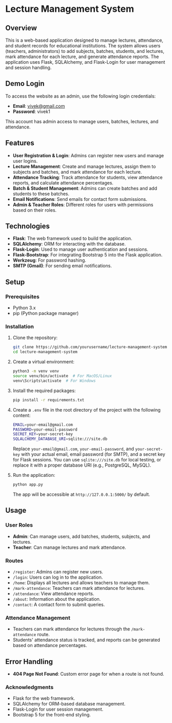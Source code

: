# Lecture Management System

## Overview

This is a web-based application designed to manage lectures, attendance, and student records for educational institutions. The system allows users (teachers, administrators) to add subjects, batches, students, and lectures, mark attendance for each lecture, and generate attendance reports. The application uses Flask, SQLAlchemy, and Flask-Login for user management and session handling.

## Demo Login

To access the website as an admin, use the following login credentials:

- **Email**: vivek@gmail.com
- **Password**: vivek1

This account has admin access to manage users, batches, lectures, and attendance.

## Features

- **User Registration & Login**: Admins can register new users and manage user logins.
- **Lecture Management**: Create and manage lectures, assign them to subjects and batches, and mark attendance for each lecture.
- **Attendance Tracking**: Track attendance for students, view attendance reports, and calculate attendance percentages.
- **Batch & Student Management**: Admins can create batches and add students to these batches.
- **Email Notifications**: Send emails for contact form submissions.
- **Admin & Teacher Roles**: Different roles for users with permissions based on their roles.

## Technologies

- **Flask**: The web framework used to build the application.
- **SQLAlchemy**: ORM for interacting with the database.
- **Flask-Login**: Used to manage user authentication and sessions.
- **Flask-Bootstrap**: For integrating Bootstrap 5 into the Flask application.
- **Werkzeug**: For password hashing.
- **SMTP (Gmail)**: For sending email notifications.

## Setup

### Prerequisites

- Python 3.x
- pip (Python package manager)

### Installation

1. Clone the repository:

   ```bash
   git clone https://github.com/yourusername/lecture-management-system.git
   cd lecture-management-system
   ```

2. Create a virtual environment:

   ```bash
   python3 -m venv venv
   source venv/bin/activate  # For MacOS/Linux
   venv\Scripts\activate  # For Windows
   ```

3. Install the required packages:

   ```bash
   pip install -r requirements.txt
   ```

4. Create a `.env` file in the root directory of the project with the following content:

   ```bash
   EMAIL=your-email@gmail.com
   PASSWORD=your-email-password
   SECRET_KEY=your-secret-key
   SQLALCHEMY_DATABASE_URI=sqlite:///site.db
   ```

   Replace `your-email@gmail.com`, `your-email-password`, and `your-secret-key` with your actual email, email password (for SMTP), and a secret key for Flask sessions. You can use `sqlite:///site.db` for local testing, or replace it with a proper database URI (e.g., PostgreSQL, MySQL).

5. Run the application:

   ```bash
   python app.py
   ```

   The app will be accessible at `http://127.0.0.1:5000/` by default.

## Usage

### User Roles

- **Admin**: Can manage users, add batches, students, subjects, and lectures.
- **Teacher**: Can manage lectures and mark attendance.

### Routes

- `/register`: Admins can register new users.
- `/login`: Users can log in to the application.
- `/home`: Displays all lectures and allows teachers to manage them.
- `/mark-attendance`: Teachers can mark attendance for lectures.
- `/attendance`: View attendance reports.
- `/about`: Information about the application.
- `/contact`: A contact form to submit queries.

### Attendance Management

- Teachers can mark attendance for lectures through the `/mark-attendance` route.
- Students' attendance status is tracked, and reports can be generated based on attendance percentages.

## Error Handling

- **404 Page Not Found**: Custom error page for when a route is not found.

### Acknowledgments

- Flask for the web framework.
- SQLAlchemy for ORM-based database management.
- Flask-Login for user session management.
- Bootstrap 5 for the front-end styling.
